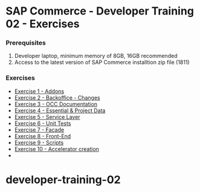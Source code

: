 #  SAP Commerce - Developer Training 02 - Exercises

### Prerequisites
1. Developer laptop, minimum memory of  8GB, 16GB recommended
2. Access to the latest version of SAP Commerce installtion zip file (1811)

### Exercises
* [Exercise 1   - Addons](https://github.com/dbeale-epam/developer-training-01/tree/master/exercise-01)
* [Exercise 2   - Backoffice - Changes](https://github.com/dbeale-epam/developer-training-01/tree/master/exercise-02)
* [Exercise 3   - OCC Documentation](https://github.com/dbeale-epam/developer-training-01/tree/master/exercise-02)
* [Exercise 4   - Essential & Project Data](https://github.com/dbeale-epam/developer-training-01/tree/master/exercise-02)
* [Exercise 5   - Service Layer](https://github.com/dbeale-epam/developer-training-01/tree/master/exercise-02)
* [Exercise 6   - Unit Tests](https://github.com/dbeale-epam/developer-training-01/tree/master/exercise-02)
* [Exercise 7   - Facade](https://github.com/dbeale-epam/developer-training-01/tree/master/exercise-02)
* [Exercise 8   - Front-End](https://github.com/dbeale-epam/developer-training-01/tree/master/exercise-08)
* [Exercise 9   - Scripts](https://github.com/dbeale-epam/developer-training-01/tree/master/exercise-09)
* [Exercise 10  - Accelerator creation](https://github.com/dbeale-epam/developer-training-01/tree/master/exercise-10)
* 
# developer-training-02
